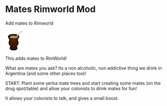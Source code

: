 # Mates Rimworld Mod
Add mates to Rimworld

<img src="Textures/Things/Item/Mate/Mate_a.png" data-canonical-src="Textures/Things/Item/Mate/Mate_a.png" height="64" />

This adds mates to RimWorld!

What are mates you ask? Its a non alcoholic, non addictive thing we drink in Argentina (and some other places too)!

START: Plant some yerba mate trees and start creating some mates (on the drug spot/table) and allow your colonists to drink mates for fun!

It allows your colonists to talk, and gives a small boost.
